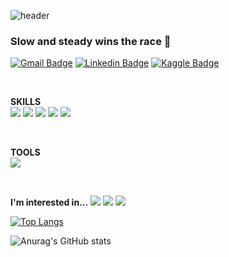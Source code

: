 ![header](https://capsule-render.vercel.app/api?type=soft&color=gradient&text=%20WELCOME!%20%20&height=200&fontSize=70)

### Slow and steady wins the race 👋
[![Gmail Badge](https://img.shields.io/badge/Gmail-D14836?style=flat&logo=Gmail&logoColor=white)](mailto:hongchaenui@gmail.com) 
[![Linkedin Badge](https://img.shields.io/badge/Linkedin-0A66C2?style=flat&logo=Linkedin&logoColor=white)](https://www.linkedin.com/in/wow-how-a612a7258/) 
[![Kaggle Badge](https://img.shields.io/badge/Kaggle-20BEFF?style=flat&logo=20BEFF&logoColor=20BEFF)](https://www.kaggle.com/hongseoi?)

<br>

**SKILLS**
<br>
<img src="https://img.shields.io/badge/Python-3776AB?style=flat-square&logo=Python&logoColor=white"/> 
<img src="https://img.shields.io/badge/MySQL-4479A1?style=flat-square&logo=MySQL&logoColor=white"/> 
<img src="https://img.shields.io/badge/Java-7F52FF?style=flat-square&logo=Java&logoColor=white"/> 
<img src="https://img.shields.io/badge/JavaScript-F7DF1E?style=flat-square&logo=JavaSript&logoColor=white"/> 
<img src="https://img.shields.io/badge/PHP-777BB4?style=flat-square&logo=PHP%2B%2B&logoColor=white"/> 

<br>

**TOOLS**
<br>
<img src="https://img.shields.io/badge/Figma-F24E1E?style=flat-square&logo=Figma&logoColor=white"/> 

<br>

**I'm interested in...**
<img src="https://img.shields.io/badge/Mobile-ab373c?style=flat-square&logo=Python&logoColor=white"/> 
<img src="https://img.shields.io/badge/Mobile Game-ab6c37?style=flat-square&logo=Python&logoColor=white"/> 
<img src="https://img.shields.io/badge/Data Science-aba637?style=flat-square&logo=Python&logoColor=white"/> 

[![Top Langs](https://github-readme-stats.vercel.app/api/top-langs/?username=hongseoi&layout=compact)](https://github.com/anuraghazra/github-readme-stats)  

![Anurag's GitHub stats](https://github-readme-stats.vercel.app/api?username=hongseoi&show_icons=true&theme=radical)


<!-- 
[![Solved.ac
프로필](http://mazassumnida.wtf/api/generate_badge?boj=ghdcosml)](https://solved.ac/ghdcosml)
<img src="https://img.shields.io/badge/Dart-0175C2?style=flat-square&logo=Dart%2B%2B&logoColor=white"/> <img src="https://img.shields.io/badge/Flutter-02569B?style=flat-square&logo=Flutter&logoColor=white"/> 
--!>


